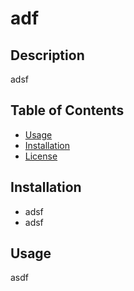 
  # adf

  ## Description
  adsf

  ## Table of Contents
  * [Usage](#usage)
  * [Installation](#installation)
  * [License](#license)

  ## Installation
  *  adsf
  *  adsf

  ## Usage
  asdf
